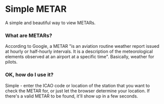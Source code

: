 # Simple METAR

A simple and beautiful way to view METARs.

### What are METARs?
According to Google, a METAR "is an aviation routine weather report issued at hourly or half-hourly intervals. It is a description of the meteorological elements observed at an airport at a specific time". Basically, weather for pilots.

### OK, how do I use it?
Simple - enter the ICAO code or location of the station that you want to check the METAR for, or just let the browser determine your location. If there's a valid METAR to be found, it'll show up in a few seconds.
